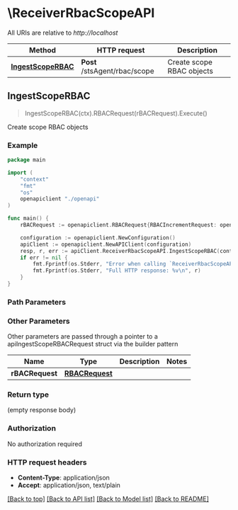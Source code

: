 # \ReceiverRbacScopeAPI

All URIs are relative to *http://localhost*

Method | HTTP request | Description
------------- | ------------- | -------------
[**IngestScopeRBAC**](ReceiverRbacScopeAPI.md#IngestScopeRBAC) | **Post** /stsAgent/rbac/scope | Create scope RBAC objects



## IngestScopeRBAC

> IngestScopeRBAC(ctx).RBACRequest(rBACRequest).Execute()

Create scope RBAC objects



### Example

```go
package main

import (
    "context"
    "fmt"
    "os"
    openapiclient "./openapi"
)

func main() {
    rBACRequest := openapiclient.RBACRequest{RBACIncrementRequest: openapiclient.NewRBACIncrementRequest("Type_example", int64(123), "Cluster_example", []openapiclient.RbacDataChanges{openapiclient.RbacDataChanges{CreateRbacData: openapiclient.NewCreateRbacData("Type_example", openapiclient.RbacData{ClusterRole: openapiclient.NewClusterRole("Kind_example", *openapiclient.NewObjectMeta("Uid_example", "Name_example"))})}})} // RBACRequest | 

    configuration := openapiclient.NewConfiguration()
    apiClient := openapiclient.NewAPIClient(configuration)
    resp, r, err := apiClient.ReceiverRbacScopeAPI.IngestScopeRBAC(context.Background()).RBACRequest(rBACRequest).Execute()
    if err != nil {
        fmt.Fprintf(os.Stderr, "Error when calling `ReceiverRbacScopeAPI.IngestScopeRBAC``: %v\n", err)
        fmt.Fprintf(os.Stderr, "Full HTTP response: %v\n", r)
    }
}
```

### Path Parameters



### Other Parameters

Other parameters are passed through a pointer to a apiIngestScopeRBACRequest struct via the builder pattern


Name | Type | Description  | Notes
------------- | ------------- | ------------- | -------------
 **rBACRequest** | [**RBACRequest**](RBACRequest.md) |  | 

### Return type

 (empty response body)

### Authorization

No authorization required

### HTTP request headers

- **Content-Type**: application/json
- **Accept**: application/json, text/plain

[[Back to top]](#) [[Back to API list]](../README.md#documentation-for-api-endpoints)
[[Back to Model list]](../README.md#documentation-for-models)
[[Back to README]](../README.md)

